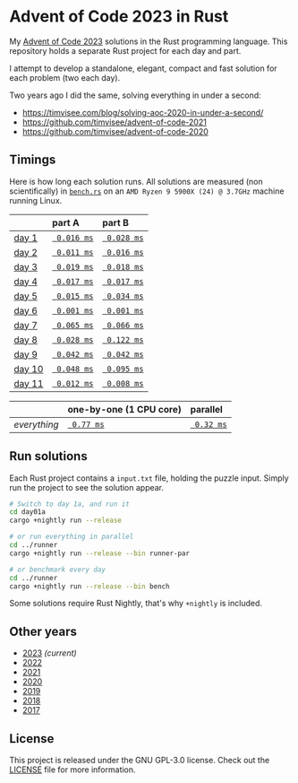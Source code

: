 # Advent of Code 2023 in Rust

My [Advent of Code 2023][aoc-2023] solutions in the Rust programming language.
This repository holds a separate Rust project for each day and part.

I attempt to develop a standalone, elegant, compact and fast solution for each
problem (two each day).

Two years ago I did the same, solving everything in under a second:

- https://timvisee.com/blog/solving-aoc-2020-in-under-a-second/
- https://github.com/timvisee/advent-of-code-2021
- https://github.com/timvisee/advent-of-code-2020

## Timings

Here is how long each solution runs. All solutions are measured (non
scientifically) in [`bench.rs`](./runner/src/bin/bench.rs) on an
`AMD Ryzen 9 5900X (24) @ 3.7GHz` machine running Linux.

|                                                | part A                              | part B                              |
|:-----------------------------------------------|:------------------------------------|:------------------------------------|
| [day 1](https://adventofcode.com/2023/day/1)   | [` 0.016 ms`](./day01a/src/main.rs) | [` 0.028 ms`](./day01b/src/main.rs) |
| [day 2](https://adventofcode.com/2023/day/2)   | [` 0.011 ms`](./day02a/src/main.rs) | [` 0.016 ms`](./day02b/src/main.rs) |
| [day 3](https://adventofcode.com/2023/day/3)   | [` 0.019 ms`](./day03a/src/main.rs) | [` 0.018 ms`](./day03b/src/main.rs) |
| [day 4](https://adventofcode.com/2023/day/4)   | [` 0.017 ms`](./day04a/src/main.rs) | [` 0.017 ms`](./day04b/src/main.rs) |
| [day 5](https://adventofcode.com/2023/day/5)   | [` 0.015 ms`](./day05a/src/main.rs) | [` 0.034 ms`](./day05b/src/main.rs) |
| [day 6](https://adventofcode.com/2023/day/6)   | [` 0.001 ms`](./day06a/src/main.rs) | [` 0.001 ms`](./day06b/src/main.rs) |
| [day 7](https://adventofcode.com/2023/day/7)   | [` 0.065 ms`](./day07a/src/main.rs) | [` 0.066 ms`](./day07b/src/main.rs) |
| [day 8](https://adventofcode.com/2023/day/8)   | [` 0.028 ms`](./day08a/src/main.rs) | [` 0.122 ms`](./day08b/src/main.rs) |
| [day 9](https://adventofcode.com/2023/day/9)   | [` 0.042 ms`](./day09a/src/main.rs) | [` 0.042 ms`](./day09b/src/main.rs) |
| [day 10](https://adventofcode.com/2023/day/10) | [` 0.048 ms`](./day10a/src/main.rs) | [` 0.095 ms`](./day10b/src/main.rs) |
| [day 11](https://adventofcode.com/2023/day/11) | [` 0.012 ms`](./day11a/src/main.rs) | [` 0.008 ms`](./day11b/src/main.rs) |

|              | one-by-one (1 CPU core)                  | parallel                                     |
|:-------------|:-----------------------------------------|:---------------------------------------------|
| _everything_ | [` 0.77 ms`](./runner/src/bin/runner.rs) | [` 0.32 ms`](./runner/src/bin/runner-par.rs) |

## Run solutions

Each Rust project contains a `input.txt` file, holding the puzzle input. Simply
run the project to see the solution appear.

```bash
# Switch to day 1a, and run it
cd day01a
cargo +nightly run --release

# or run everything in parallel
cd ../runner
cargo +nightly run --release --bin runner-par

# or benchmark every day
cd ../runner
cargo +nightly run --release --bin bench
```

Some solutions require Rust Nightly, that's why `+nightly` is included.

## Other years

- [2023](https://github.com/timvisee/advent-of-code-2023) _(current)_
- [2022](https://github.com/timvisee/advent-of-code-2022)
- [2021](https://github.com/timvisee/advent-of-code-2021)
- [2020](https://github.com/timvisee/advent-of-code-2020)
- [2019](https://github.com/timvisee/advent-of-code-2019)
- [2018](https://github.com/timvisee/advent-of-code-2018)
- [2017](https://github.com/timvisee/advent-of-code-2017)

## License

This project is released under the GNU GPL-3.0 license.
Check out the [LICENSE](LICENSE) file for more information.

[aoc-2023]: https://adventofcode.com/2023
